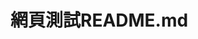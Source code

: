 <!DOCTYPE html>
<html>
  <head>
    <meta charset="utf-8">
    <title>你好，GitHub</title>
  </head>
  <body>
    <h1>網頁測試README.md</h1>
  </body>
</html>

